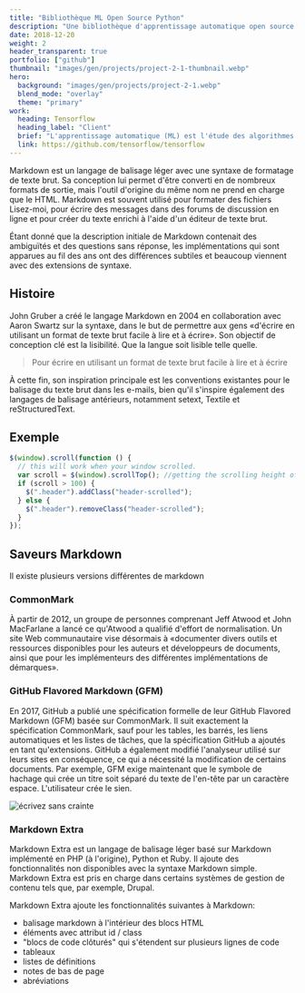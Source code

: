 ```yaml
---
title: "Bibliothèque ML Open Source Python"
description: "Une bibliothèque d'apprentissage automatique open source écrite en Python"
date: 2018-12-20
weight: 2
header_transparent: true
portfolio: ["github"]
thumbnail: "images/gen/projects/project-2-1-thumbnail.webp"
hero:
  background: "images/gen/projects/project-2-1.webp"
  blend_mode: "overlay"
  theme: "primary"
work:
  heading: Tensorflow
  heading_label: "Client"
  brief: "L'apprentissage automatique (ML) est l'étude des algorithmes informatiques qui s'améliorent automatiquement grâce à l'expérience et à l'utilisation de données. Il est considéré comme faisant partie de l'intelligence artificielle."
  link: https://github.com/tensorflow/tensorflow
---
```


Markdown est un langage de balisage léger avec une syntaxe de formatage de texte brut. Sa conception lui permet d'être converti en de nombreux formats de sortie, mais l'outil d'origine du même nom ne prend en charge que le HTML. Markdown est souvent utilisé pour formater des fichiers Lisez-moi, pour écrire des messages dans des forums de discussion en ligne et pour créer du texte enrichi à l'aide d'un éditeur de texte brut.

Étant donné que la description initiale de Markdown contenait des ambiguïtés et des questions sans réponse, les implémentations qui sont apparues au fil des ans ont des différences subtiles et beaucoup viennent avec des extensions de syntaxe.

## Histoire

John Gruber a créé le langage Markdown en 2004 en collaboration avec Aaron Swartz sur la syntaxe, dans le but de permettre aux gens «d'écrire en utilisant un format de texte brut facile à lire et à écrire». Son objectif de conception clé est la lisibilité. Que la langue soit lisible telle quelle.

> Pour écrire en utilisant un format de texte brut facile à lire et à écrire

À cette fin, son inspiration principale est les conventions existantes pour le balisage du texte brut dans les e-mails, bien qu'il s'inspire également des langages de balisage antérieurs, notamment setext, Textile et reStructuredText.

## Exemple

```js
$(window).scroll(function () {
  // this will work when your window scrolled.
  var scroll = $(window).scrollTop(); //getting the scrolling height of window
  if (scroll > 100) {
    $(".header").addClass("header-scrolled");
  } else {
    $(".header").removeClass("header-scrolled");
  }
});
```

## Saveurs Markdown

Il existe plusieurs versions différentes de markdown

### CommonMark

À partir de 2012, un groupe de personnes comprenant Jeff Atwood et John MacFarlane a lancé ce qu'Atwood a qualifié d'effort de normalisation. Un site Web communautaire vise désormais à «documenter divers outils et ressources disponibles pour les auteurs et développeurs de documents, ainsi que pour les implémenteurs des différentes implémentations de démarques».

### GitHub Flavored Markdown (GFM)

En 2017, GitHub a publié une spécification formelle de leur GitHub Flavored Markdown (GFM) basée sur CommonMark. Il suit exactement la spécification CommonMark, sauf pour les tables, les barrés, les liens automatiques et les listes de tâches, que la spécification GitHub a ajoutés en tant qu'extensions. GitHub a également modifié l'analyseur utilisé sur leurs sites en conséquence, ce qui a nécessité la modification de certains documents. Par exemple, GFM exige maintenant que le symbole de hachage qui crée un titre soit séparé du texte de l'en-tête par un caractère espace. L'utilisateur crée le sien.

![écrivez sans crainte](/images/gen/content/content-1.webp)

### Markdown Extra

Markdown Extra est un langage de balisage léger basé sur Markdown implémenté en PHP (à l'origine), Python et Ruby. Il ajoute des fonctionnalités non disponibles avec la syntaxe Markdown simple. Markdown Extra est pris en charge dans certains systèmes de gestion de contenu tels que, par exemple, Drupal.

Markdown Extra ajoute les fonctionnalités suivantes à Markdown:

- balisage markdown à l'intérieur des blocs HTML
- éléments avec attribut id / class
- "blocs de code clôturés" qui s'étendent sur plusieurs lignes de code
- tableaux
- listes de définitions
- notes de bas de page
- abréviations
